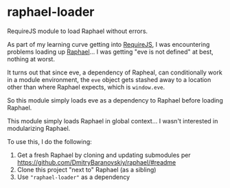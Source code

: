 raphael-loader
==============

RequireJS module to load Raphael without errors.

As part of my learning curve getting into [RequireJS](http://requirejs.org), I was encountering problems loading up [Raphael](http://raphaeljs.com)... I was getting "eve is not defined" at best, nothing at worst.

It turns out that since eve, a dependency of Rapheal, can conditionally work in a module environment, the `eve` object gets stashed away to a location other than where Raphael expects, which is `window.eve`.

So this module simply loads eve as a dependency to Raphael before loading Raphael.

This module simply loads Raphael in global context... I wasn't interested in modularizing Raphael.

To use this, I do the following:

1. Get a fresh Raphael by cloning and updating submodules per https://github.com/DmitryBaranovskiy/raphael/#readme
2. Clone this project "next to" Raphael (as a sibling)
3. Use `"raphael-loader"` as a dependency